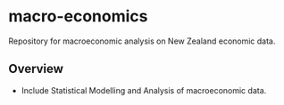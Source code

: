# macro-economics
Repository for macroeconomic analysis on New Zealand economic data.

## Overview
- Include Statistical Modelling and Analysis of macroeconomic data.
